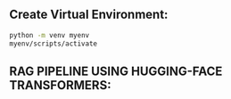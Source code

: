 ## Create Virtual Environment:

```bash
python -m venv myenv
myenv/scripts/activate
```

## RAG PIPELINE USING HUGGING-FACE TRANSFORMERS:
